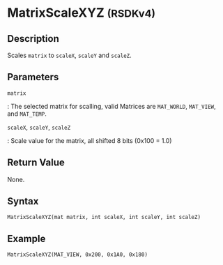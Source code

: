 # MatrixScaleXYZ <small>(RSDKv4)</small>

## Description
Scales `matrix` to `scaleX`, `scaleY` and `scaleZ`.

## Parameters
`matrix`

:   The selected matrix for scalling, valid Matrices are `MAT_WORLD`, `MAT_VIEW`, and `MAT_TEMP`.

`scaleX`, `scaleY`, `scaleZ`

:   Scale value for the matrix, all shifted 8 bits (0x100 = 1.0)

## Return Value
None.

## Syntax
```
MatrixScaleXYZ(mat matrix, int scaleX, int scaleY, int scaleZ)
```

## Example
```
MatrixScaleXYZ(MAT_VIEW, 0x200, 0x1A0, 0x180)
```